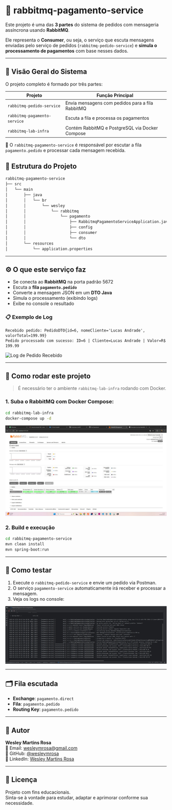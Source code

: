 
# 🧾 rabbitmq-pagamento-service

Este projeto é uma das **3 partes** do sistema de pedidos com mensageria assíncrona usando **RabbitMQ**.

Ele representa o **Consumer**, ou seja, o serviço que escuta mensagens enviadas pelo serviço de pedidos (`rabbitmq-pedido-service`) e **simula o processamento de pagamentos** com base nesses dados.

---

## 🧱 Visão Geral do Sistema

O projeto completo é formado por três partes:

| Projeto                      | Função Principal                                                           |
|-----------------------------|----------------------------------------------------------------------------|
| `rabbitmq-pedido-service`   | Envia mensagens com pedidos para a fila RabbitMQ                          |
| `rabbitmq-pagamento-service`| Escuta a fila e processa os pagamentos                                    |
| `rabbitmq-lab-infra`        | Contém RabbitMQ e PostgreSQL via Docker Compose                          |

📌 O `rabbitmq-pagamento-service` é responsável por escutar a fila `pagamento.pedido` e processar cada mensagem recebida.


## 📁 Estrutura do Projeto

```bash
rabbitmq-pagamento-service
├── src
│   └── main
│       ├── java
│       │   └── br
│       │       └── wesley
│       │           └── rabbitmq
│       │               └── pagamento
│       │                   ├── RabbitmqPagamentoServiceApplication.java
│       │                   ├── config
│       │                   ├── consumer
│       │                   └── dto
│       └── resources
│           └── application.properties
````
---

## ⚙️ O que este serviço faz

- Se conecta ao **RabbitMQ** na porta padrão 5672
- Escuta a **fila `pagamento.pedido`**
- Converte a mensagem JSON em um **DTO Java**
- Simula o processamento (exibindo logs)
- Exibe no console o resultado

### 📋 Exemplo de Log
```
Recebido pedido: PedidoDTO{id=6, nomeCliente='Lucas Andrade', valorTotal=199.99}
Pedido processado com sucesso: ID=6 | Cliente=Lucas Andrade | Valor=R$ 199.99
```

![Log de Pedido Recebido](imagens/log-pagamento-recebido.png)

---

## 🔧 Como rodar este projeto

> É necessário ter o ambiente `rabbitmq-lab-infra` rodando com Docker.

### 1. Suba o RabbitMQ com Docker Compose:
```bash
cd rabbitmq-lab-infra
docker-compose up -d
```

![Painel RabbitMQ](imagens/rabbitmq.png)

### 2. Build e execução
```bash
cd rabbitmq-pagamento-service
mvn clean install
mvn spring-boot:run
```


---

## 🧪 Como testar

1. Execute o `rabbitmq-pedido-service` e envie um pedido via Postman.
2. O serviço `pagamento-service` automaticamente irá receber e processar a mensagem.
3. Veja os logs no console:

![Logs do Serviço de Pagamento](imagens/logs-pagamento-service.png)

---

## 🗂️ Fila escutada

- **Exchange**: `pagamento.direct`
- **Fila**: `pagamento.pedido`
- **Routing Key**: `pagamento.pedido`

---

## 👤 Autor

**Wesley Martins Rosa**  
📧 Email: wesleymrosa@gmail.com  
🐙 GitHub: [@wesleymrosa](https://github.com/wesleymrosa)  
💼 LinkedIn: [Wesley Martins Rosa](https://linkedin.com/in/wesley-martins-rosa-5118aa15a)

---

## 📅 Licença

Projeto com fins educacionais.  
Sinta-se à vontade para estudar, adaptar e aprimorar conforme sua necessidade.
